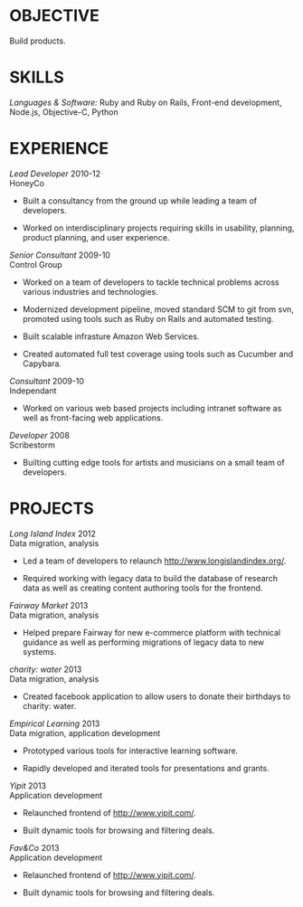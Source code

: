 OBJECTIVE
=========

Build products.

SKILLS
======

*Languages & Software:* Ruby and Ruby on Rails, Front-end development,
Node.js, Objective-C, Python

EXPERIENCE
==========

*Lead Developer* 2010-12\
HoneyCo

-   Built a consultancy from the ground up while leading a team of
    developers.

-   Worked on interdisciplinary projects requiring skills in usability,
    planning, product planning, and user experience.

*Senior Consultant* 2009-10\
Control Group

-   Worked on a team of developers to tackle technical problems across
    various industries and technologies.

-   Modernized development pipeline, moved standard SCM to git from svn,
    promoted using tools such as Ruby on Rails and automated testing.

-   Built scalable infrasture Amazon Web Services.

-   Created automated full test coverage using tools such as Cucumber
    and Capybara.

*Consultant* 2009-10\
Independant

-   Worked on various web based projects including intranet software as
    well as front-facing web applications.

*Developer* 2008\
Scribestorm

-   Builting cutting edge tools for artists and musicians on a small
    team of developers.

PROJECTS
========

*Long Island Index* 2012\
Data migration, analysis

-   Led a team of developers to relaunch
    <http://www.longislandindex.org/>.

-   Required working with legacy data to build the database of research
    data as well as creating content authoring tools for the frontend.

*Fairway Market* 2013\
Data migration, analysis

-   Helped prepare Fairway for new e-commerce platform with technical
    guidance as well as performing migrations of legacy data to new
    systems.

*charity: water* 2013\
Data migration, analysis

-   Created facebook application to allow users to donate their
    birthdays to charity: water.

*Empirical Learning* 2013\
Data migration, application development

-   Prototyped various tools for interactive learning software.

-   Rapidly developed and iterated tools for presentations and grants.

*Yipit* 2013\
Application development

-   Relaunched frontend of <http://www.yipit.com/>.

-   Built dynamic tools for browsing and filtering deals.

*Fav&Co* 2013\
Application development

-   Relaunched frontend of <http://www.yipit.com/>.

-   Built dynamic tools for browsing and filtering deals.


